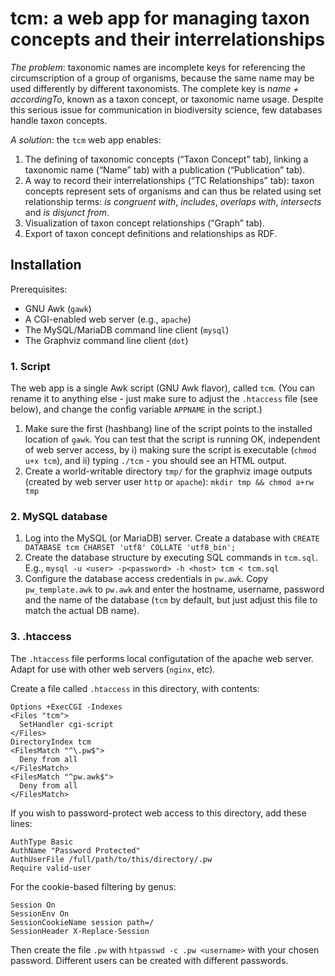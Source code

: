 # tcm: a web app for managing taxon concepts and their interrelationships

_The problem_: taxonomic names are incomplete keys for referencing the
circumscription of a group of organisms, because the same name may be
used differently by different taxonomists. The complete key is _name +
accordingTo_, known as a taxon concept, or taxonomic name
usage. Despite this serious issue for communication in biodiversity
science, few databases handle taxon concepts.

_A solution_: the `tcm` web app enables:

 1. The defining of taxonomic concepts (“Taxon Concept” tab), linking
    a taxonomic name (“Name” tab) with a publication (“Publication”
    tab).
 2. A way to record their interrelationships (“TC Relationships” tab):
    taxon concepts represent sets of organisms and can thus be related
    using set relationship terms: _is congruent with_, _includes_,
    _overlaps with_, _intersects_ and _is disjunct from_.
 3. Visualization of taxon concept relationships (“Graph” tab).
 4. Export of taxon concept definitions and relationships as RDF.

## Installation

Prerequisites:

 * GNU Awk (`gawk`)
 * A CGI-enabled web server (e.g., `apache`)
 * The MySQL/MariaDB command line client (`mysql`)
 * The Graphviz command line client (`dot`)

### 1. Script

The web app is a single Awk script (GNU Awk flavor), called
`tcm`. (You can rename it to anything else - just make sure to adjust
the `.htaccess` file (see below), and change the config variable
`APPNAME` in the script.)

 1. Make sure the first (hashbang) line of the script points to the
    installed location of `gawk`. You can test that the script is
    running OK, independent of web server access, by i) making sure
    the script is executable (`chmod u+x tcm`), and ii) typing `./tcm` -
    you should see an HTML output.
 2. Create a world-writable directory `tmp/` for the graphviz image
    outputs (created by web server user `http` or `apache`): `mkdir
    tmp && chmod a+rw tmp`

### 2. MySQL database

 1. Log into the MySQL (or MariaDB) server. Create a database with 
    `CREATE DATABASE tcm CHARSET 'utf8' COLLATE 'utf8_bin';` 
 2. Create the database structure by executing SQL commands in `tcm.sql`.
    E.g., `mysql -u <user> -p<password> -h <host> tcm < tcm.sql`
 3. Configure the database access credentials in `pw.awk`. Copy
    `pw_template.awk` to `pw.awk` and enter the hostname, username,
    password and the name of the database (`tcm` by default, but just
    adjust this file to match the actual DB name).

### 3. .htaccess

The `.htaccess` file performs local configutation of the apache web
server. Adapt for use with other web servers (`nginx`, etc).

Create a file called `.htaccess` in this directory, with contents:

    Options +ExecCGI -Indexes
    <Files "tcm">
      SetHandler cgi-script
    </Files>
    DirectoryIndex tcm
    <FilesMatch "^\.pw$">
      Deny from all
    </FilesMatch>
    <FilesMatch "^pw.awk$">
      Deny from all
    </FilesMatch>

If you wish to password-protect web access to this directory, add
these lines:

    AuthType Basic
    AuthName "Password Protected"
    AuthUserFile /full/path/to/this/directory/.pw
    Require valid-user

For the cookie-based filtering by genus:

    Session On
    SessionEnv On
    SessionCookieName session path=/
    SessionHeader X-Replace-Session

Then create the file `.pw` with `htpasswd -c .pw <username>` with your
chosen password.  Different users can be created with different
passwords.

